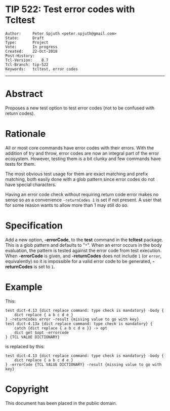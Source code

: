 # TIP 522: Test error codes with Tcltest
	Author:		Peter Spjuth <peter.spjuth@gmail.com>
	State:		Draft
	Type:		Project
	Vote:		In progress
	Created:	22-Oct-2018
	Post-History:
	Tcl-Version:	8.7
	Tcl-Branch:	tip-522
	Keywords:	tcltest, error codes
-----

# Abstract

Proposes a new test option to test error codes (not to be confused with
return codes).

# Rationale

All or most core commands have error codes with their errors.
With the addition of try and throw, error codes are now an integral part
of the error ecosystem.
However, testing them is a bit clunky and few commands have tests for them.

The most obvious test usage for them are exact matching and prefix matching,
both easily done with a glob pattern since error codes do not have special
characters.

Having an error code check without requiring return code error makes no sense
so as a convenience `-returnCodes 1` is set if not present. A user that for some
reason wants to allow more than 1 may still do so.

# Specification

Add a new option, **-errorCode**, to the **test** command in the
**tcltest** package.
This is a glob pattern and defaults to "`*`".
When an error occurs in the body evaluation, the pattern is tested
against the error code from test execution.
When **-errorCode** is given, and **-returnCodes** does not include
`1` (or `error`, equivalently) so it is impossible for a valid error
code to be generated, **-returnCodes** is set to `1`.

# Example

This:

	test dict-4.13 {dict replace command: type check is mandatory} -body {
	    dict replace { a b c d e }
	} -returnCodes error -result {missing value to go with key}
	test dict-4.13a {dict replace command: type check is mandatory} {
	    catch {dict replace { a b c d e }} -> opt
	    dict get $opt -errorcode
	} {TCL VALUE DICTIONARY}

is replaced by this:

	test dict-4.13 {dict replace command: type check is mandatory} -body {
	    dict replace { a b c d e }
	} -errorCode {TCL VALUE DICTIONARY} -result {missing value to go with key}

# Copyright

This document has been placed in the public domain.
